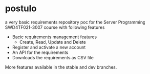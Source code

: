 # postulo
a very basic requirements repository poc for the Server Programming SWD4TF021-3007 course with following features

- Bacic requirements management features
    - Create, Read, Update and Delete
- Register and activate a new account 
- An API for the requirements
- Downloads the requirements as CSV file

More features available in the stable and dev branches.
